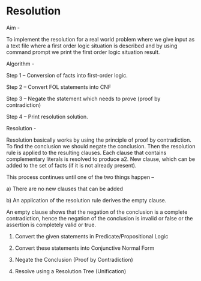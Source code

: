 # Resolution

Aim -

To implement the resolution for a real world problem where we give input as a text file where a first order logic situation is described and by using command prompt we print the first order logic situation result.


Algorithm -

Step 1 – Conversion of facts into first-order logic.

Step 2 – Convert FOL statements into CNF

Step 3 – Negate the statement which needs to prove (proof by contradiction)

Step 4 – Print resolution solution.


Resolution - 

Resolution basically works by using the principle of proof by contradiction. To find the conclusion we should negate the conclusion. Then the resolution rule is applied to the resulting 
clauses. Each clause that contains complementary literals is resolved to produce a2. New clause, which can be added to the set of facts (if it is not already present). 

This process continues until one of the two things happen –

a) There are no new clauses that can be added

b) An application of the resolution rule derives the empty clause.

An empty clause shows that the negation of the conclusion is a complete contradiction, hence the negation of the conclusion is invalid or false or the assertion is completely valid or true.

1. Convert the given statements in Predicate/Propositional Logic

2. Convert these statements into Conjunctive Normal Form

3. Negate the Conclusion (Proof by Contradiction)

4. Resolve using a Resolution Tree (Unification)

